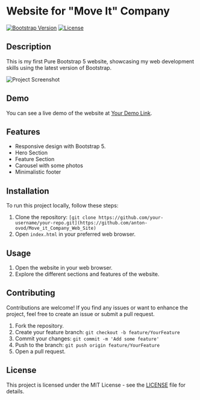 # Website for "Move It" Company

[![Bootstrap Version](https://img.shields.io/badge/Bootstrap-5.x-blueviolet)](https://getbootstrap.com/)
[![License](https://img.shields.io/badge/License-MIT-green)](https://opensource.org/licenses/MIT)

## Description

This is my first Pure Bootstrap 5 website, showcasing my web development skills using the latest version of Bootstrap.

![Project Screenshot](screenshot.png)

## Demo

You can see a live demo of the website at [Your Demo Link](https://anton-ovod.github.io/Move_it_Company_Web_Site/).

## Features

- Responsive design with Bootstrap 5.
- Hero Section
- Feature Section
- Carousel with some photos
- Minimalistic footer

## Installation

To run this project locally, follow these steps:

1. Clone the repository: `[git clone https://github.com/your-username/your-repo.git](https://github.com/anton-ovod/Move_it_Company_Web_Site)`
2. Open `index.html` in your preferred web browser.

## Usage

1. Open the website in your web browser.
2. Explore the different sections and features of the website.

## Contributing

Contributions are welcome! If you find any issues or want to enhance the project, feel free to create an issue or submit a pull request.

1. Fork the repository.
2. Create your feature branch: `git checkout -b feature/YourFeature`
3. Commit your changes: `git commit -m 'Add some feature'`
4. Push to the branch: `git push origin feature/YourFeature`
5. Open a pull request.

## License

This project is licensed under the MIT License - see the [LICENSE](LICENSE) file for details.
